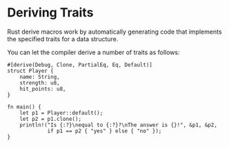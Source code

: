 # Deriving Traits

Rust derive macros work by automatically generating code that implements the specified traits for a data structure.

You can let the compiler derive a number of traits as follows:

```rust,editable
#[derive(Debug, Clone, PartialEq, Eq, Default)]
struct Player {
    name: String,
    strength: u8,
    hit_points: u8,
}

fn main() {
    let p1 = Player::default();
    let p2 = p1.clone();
    println!("Is {:?}\nequal to {:?}?\nThe answer is {}!", &p1, &p2,
             if p1 == p2 { "yes" } else { "no" });
}
```
